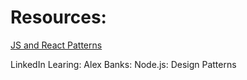 # Resources:

[JS and React Patterns](https://javascriptpatterns.vercel.app/patterns)

LinkedIn Learing: Alex Banks: Node.js: Design Patterns
